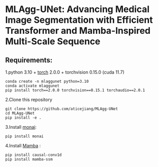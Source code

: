 # MLAgg-UNet: Advancing Medical Image Segmentation with Efficient Transformer and Mamba-Inspired Multi-Scale Sequence


## Requirements: 

1.python 3.10 + [torch](https://pytorch.org/get-started/locally/) 2.0.0 + torchvision 0.15.0 (cuda 11.7)
```
conda create -n mlaggunet python=3.10
conda activate mlaggunet
pip install torch==2.0.0 torchvision==0.15.1 torchaudio==2.0.1
```

2.Clone this repository
```
git clone https://github.com/aticejiang/MLAgg-UNet
cd MLAgg-UNet
pip install -e .
```

3.Install [monai](https://github.com/Project-MONAI/MONAI): 
```
pip install monai
``` 

4.Install [Mamba](https://github.com/state-spaces/mamba) : 
```
pip install causal-conv1d
pip install mamba-ssm
```
